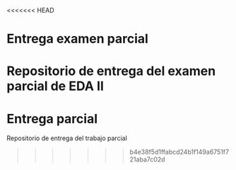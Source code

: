<<<<<<< HEAD
# Entrega examen parcial

Repositorio de entrega del examen parcial de EDA II
=======
# Entrega parcial

Repositorio de entrega del trabajo parcial
>>>>>>> b4e38f5d1ffabcd24b1f149a6751f721aba7c02d
